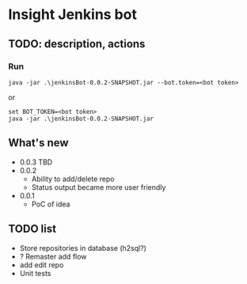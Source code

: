 # Insight Jenkins bot

## TODO: description, actions

### Run

```
java -jar .\jenkinsBot-0.0.2-SNAPSHOT.jar --bot.token=<bot token>
```

or 

```
set BOT_TOKEN=<bot token>
java -jar .\jenkinsBot-0.0.2-SNAPSHOT.jar
```



## What's new

- 0.0.3 TBD
- 0.0.2 
  - Ability to add/delete repo
  - Status output became more user friendly 
- 0.0.1 
  - PoC of idea

## TODO list

- Store repositories in database (h2sql?)
- ? Remaster add flow 
- add edit repo
- Unit tests